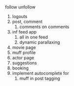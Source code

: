 follow unfollow

1. logouts
1. post, comment
    1. comments on comments
1. inf feed app
    1. all in one feed
    1. dynamic parallaxing
1. movie page
1. muff profile
1. actor page
1. suggestions
1. booking
1. implement autocomplete for 
    1. muff in post tagging
